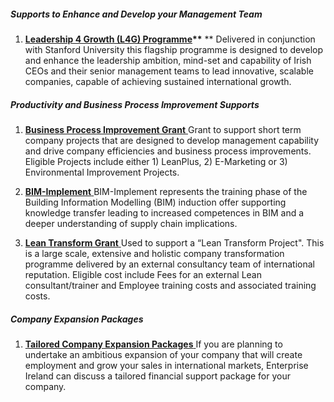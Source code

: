 ##### Supports to Enhance and Develop your Management Team

1. [**Leadership 4 Growth \(L4G\) Programme**](http://www.enterprise-ireland.com/en/Management/Leadership-and-Management-Development/Leadership-4-Growth-Programme.shortcut.html)**\*\*** \*\*
  Delivered in conjunction with Stanford University this flagship programme is designed to develop and enhance the leadership ambition, mind-set and capability of Irish CEOs and their senior management teams to lead innovative, scalable companies, capable of achieving sustained international growth.

##### Productivity and Business Process Improvement Supports

1. [**Business Process Improvement Grant**](http://www.enterprise-ireland.com/en/funding-supports/Company/Large-Company-Funding/Business-Process-Improvement-Grant-Large-Companies-.html)[ ](http://www.enterprise-ireland.com/en/funding-supports/Company/Large-Company-Funding/Business-Process-Improvement-Grant-Large-Companies-.html)
Grant to support short term company projects that are designed to develop management capability and drive company efficiencies and business process improvements. Eligible Projects include either 1\) LeanPlus, 2\) E-Marketing or 3\) Environmental Improvement Projects.

2. [**BIM-Implement**](http://www.enterprise-ireland.com/EI_Corporate/en/funding-supports/Company/Esetablish-SME-Funding/Building-Information-Modelling-Implement.html)[ ](http://www.enterprise-ireland.com/EI_Corporate/en/funding-supports/Company/Esetablish-SME-Funding/Building-Information-Modelling-Implement.html)
BIM-Implement represents the training phase of the Building Information Modelling \(BIM\) induction offer supporting knowledge transfer leading to increased competences in BIM and a deeper understanding of supply chain implications.

3. [**Lean Transform Grant**](http://www.enterprise-ireland.com/en/Funding-Supports/Company/Large-Company-Funding/Lean-Transform.shortcut.html)[ ](http://www.enterprise-ireland.com/en/Funding-Supports/Company/Large-Company-Funding/Lean-Transform.shortcut.html)
Used to support a “Lean Transform Project". This is a large scale, extensive and holistic company transformation programme delivered by an external consultancy team of international reputation. Eligible cost include Fees for an external Lean consultant\/trainer and Employee training costs and associated training costs.


##### Company Expansion Packages

1. [**Tailored Company Expansion Packages**](http://www.enterprise-ireland.com/en/Funding-Supports/Company/Large-Company-Funding/Tailored-Company-Expansion-Packages-.shortcut.html)[ ](http://www.enterprise-ireland.com/en/Funding-Supports/Company/Large-Company-Funding/Tailored-Company-Expansion-Packages-.shortcut.html)
  If you are planning to undertake an ambitious expansion of your company that will create employment and grow your sales in international markets, Enterprise Ireland can discuss a tailored financial support package for your company.

